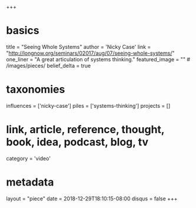 +++
# basics
title     		 = "Seeing Whole Systems"
author    		 = 'Nicky Case'
link      		 = "http://longnow.org/seminars/02017/aug/07/seeing-whole-systems/"
one_liner 		 = "A great articulation of systems thinking."
featured_image = "" # /images/pieces/
belief_delta	 = true

# taxonomies
influences		 = ['nicky-case']
piles     		 = ['systems-thinking']
projects			 = []

# link, article, reference, thought, book, idea, podcast, blog, tv
category  		 = 'video'

# metadata
layout	    	 = "piece"
date      		 = 2018-12-29T18:10:15-08:00
disqus    		 = false
+++

